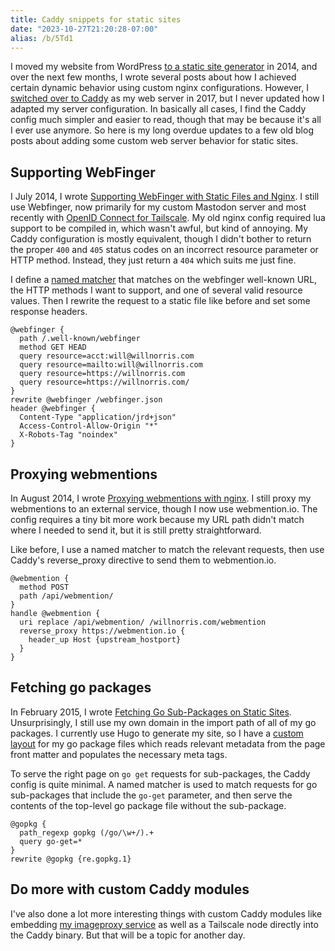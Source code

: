 ```yaml
---
title: Caddy snippets for static sites
date: "2023-10-27T21:20:28-07:00"
alias: /b/5Td1
---
```


I moved my website from WordPress [to a static site generator] in 2014,
and over the next few months, I wrote several posts about how I achieved
certain dynamic behavior using custom nginx configurations.
However, I [switched over to Caddy] as my web server in 2017,
but I never updated how I adapted my server configuration.
In basically all cases, I find the Caddy config much simpler and easier to read,
though that may be because it's all I ever use anymore.
So here is my long overdue updates to a few old blog posts about adding
some custom web server behavior for static sites.

[to a static site generator]: /2014/one-step-forward-two-steps-back/
[switched over to Caddy]: https://github.com/willnorris/willnorris.com/commit/6f2f7445c1242a531d7d9efe60f41e8b0f33a92a

## Supporting WebFinger

I July 2014, I wrote [Supporting WebFinger with Static Files and Nginx].
I still use Webfinger, now primarily for my custom Mastodon server and most recently with [OpenID Connect for Tailscale].
My old nginx config required lua support to be compiled in, which wasn't awful, but kind of annoying.
My Caddy configuration is mostly equivalent, though I didn't bother to return
the proper `400` and `405` status codes on an incorrect resource parameter or HTTP method.
Instead, they just return a `404` which suits me just fine.

I define a [named matcher] that matches on the webfinger well-known URL,
the HTTP methods I want to support, and one of several valid resource values.
Then I rewrite the request to a static file like before and set some response headers.

```caddy
@webfinger {
  path /.well-known/webfinger
  method GET HEAD
  query resource=acct:will@willnorris.com
  query resource=mailto:will@willnorris.com
  query resource=https://willnorris.com
  query resource=https://willnorris.com/
}
rewrite @webfinger /webfinger.json
header @webfinger {
  Content-Type "application/jrd+json"
  Access-Control-Allow-Origin "*"
  X-Robots-Tag "noindex"
}
```

[Supporting WebFinger with Static Files and Nginx]: /2014/webfinger-with-static-files-nginx/
[OpenID Connect for Tailscale]: https://tailscale.com/kb/1240/sso-custom-oidc/
[named matcher]: https://caddyserver.com/docs/caddyfile/matchers#named-matchers

## Proxying webmentions

In August 2014, I wrote [Proxying webmentions with nginx].
I still proxy my webmentions to an external service, though I now use webmention.io.
The config requires a tiny bit more work because my URL path didn't match where I needed to send it,
but it is still pretty straightforward.

Like before, I use a named matcher to match the relevant requests,
then use Caddy's reverse_proxy directive to send them to webmention.io.

```caddy
@webmention {
  method POST
  path /api/webmention/
}
handle @webmention {
  uri replace /api/webmention/ /willnorris.com/webmention
  reverse_proxy https://webmention.io {
    header_up Host {upstream_hostport}
  }
}
```

[Proxying webmentions with nginx]: /2014/proxying-webmentions-with-nginx/

## Fetching go packages

In February 2015, I wrote [Fetching Go Sub-Packages on Static Sites].
Unsurprisingly, I still use my own domain in the import path of all of my go packages.
I currently use Hugo to generate my site, so I have a [custom layout] for my go package files
which reads relevant metadata from the page front matter and populates the necessary meta tags.

To serve the right page on `go get` requests for sub-packages, the Caddy config is quite minimal.
A named matcher is used to match requests for go sub-packages that include the `go-get` parameter,
and then serve the contents of the top-level go package file without the sub-package.

```caddy
@gopkg {
  path_regexp gopkg (/go/\w+/).+
  query go-get=*
}
rewrite @gopkg {re.gopkg.1}
```

[Fetching Go Sub-Packages on Static Sites]: /2015/go-get-subpackages-nginx/
[custom layout]: https://github.com/willnorris/willnorris.com/blob/main/layouts/go/single.html

## Do more with custom Caddy modules

I've also done a lot more interesting things with custom Caddy modules
like embedding [my imageproxy service] as well as a Tailscale node directly into the Caddy binary.
But that will be a topic for another day.

[my imageproxy service]: /2014/a-self-hosted-alternative-to-jetpacks-photon-service/
